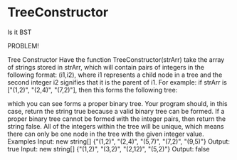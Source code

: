 # TreeConstructor
Is it BST

PROBLEM!

Tree Constructor
Have the function TreeConstructor(strArr) take the array of strings stored in strArr, which will contain pairs of integers in the following format: (i1,i2), where i1 represents a child node in a tree and the second integer i2 signifies that it is the parent of i1. For example: if strArr is ["(1,2)", "(2,4)", "(7,2)"], then this forms the following tree:



which you can see forms a proper binary tree. Your program should, in this case, return the string true because a valid binary tree can be formed. If a proper binary tree cannot be formed with the integer pairs, then return the string false. All of the integers within the tree will be unique, which means there can only be one node in the tree with the given integer value.
Examples
Input: new string[] {"(1,2)", "(2,4)", "(5,7)", "(7,2)", "(9,5)"}
Output: true
Input: new string[] {"(1,2)", "(3,2)", "(2,12)", "(5,2)"}
Output: false

